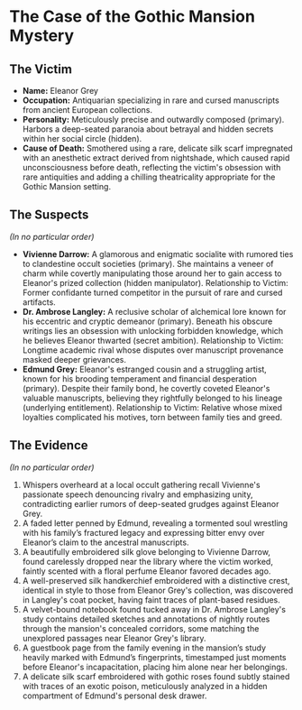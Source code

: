 # The Case of the Gothic Mansion Mystery

## The Victim
- **Name:** Eleanor Grey
- **Occupation:** Antiquarian specializing in rare and cursed manuscripts from ancient European collections.
- **Personality:** Meticulously precise and outwardly composed (primary). Harbors a deep-seated paranoia about betrayal and hidden secrets within her social circle (hidden).
- **Cause of Death:** Smothered using a rare, delicate silk scarf impregnated with an anesthetic extract derived from nightshade, which caused rapid unconsciousness before death, reflecting the victim's obsession with rare antiquities and adding a chilling theatricality appropriate for the Gothic Mansion setting.

## The Suspects
*(In no particular order)*
- **Vivienne Darrow:** A glamorous and enigmatic socialite with rumored ties to clandestine occult societies (primary). She maintains a veneer of charm while covertly manipulating those around her to gain access to Eleanor's prized collection (hidden manipulator). Relationship to Victim: Former confidante turned competitor in the pursuit of rare and cursed artifacts.
- **Dr. Ambrose Langley:** A reclusive scholar of alchemical lore known for his eccentric and cryptic demeanor (primary). Beneath his obscure writings lies an obsession with unlocking forbidden knowledge, which he believes Eleanor thwarted (secret ambition). Relationship to Victim: Longtime academic rival whose disputes over manuscript provenance masked deeper grievances.
- **Edmund Grey:** Eleanor's estranged cousin and a struggling artist, known for his brooding temperament and financial desperation (primary). Despite their family bond, he covertly coveted Eleanor's valuable manuscripts, believing they rightfully belonged to his lineage (underlying entitlement). Relationship to Victim: Relative whose mixed loyalties complicated his motives, torn between family ties and greed.

## The Evidence
*(In no particular order)*
1. Whispers overheard at a local occult gathering recall Vivienne's passionate speech denouncing rivalry and emphasizing unity, contradicting earlier rumors of deep-seated grudges against Eleanor Grey.
2. A faded letter penned by Edmund, revealing a tormented soul wrestling with his family’s fractured legacy and expressing bitter envy over Eleanor’s claim to the ancestral manuscripts.
3. A beautifully embroidered silk glove belonging to Vivienne Darrow, found carelessly dropped near the library where the victim worked, faintly scented with a floral perfume Eleanor favored decades ago.
4. A well-preserved silk handkerchief embroidered with a distinctive crest, identical in style to those from Eleanor Grey's collection, was discovered in Langley's coat pocket, having faint traces of plant-based residues.
5. A velvet-bound notebook found tucked away in Dr. Ambrose Langley's study contains detailed sketches and annotations of nightly routes through the mansion's concealed corridors, some matching the unexplored passages near Eleanor Grey's library.
6. A guestbook page from the family evening in the mansion’s study heavily marked with Edmund’s fingerprints, timestamped just moments before Eleanor's incapacitation, placing him alone near her belongings.
7. A delicate silk scarf embroidered with gothic roses found subtly stained with traces of an exotic poison, meticulously analyzed in a hidden compartment of Edmund's personal desk drawer.